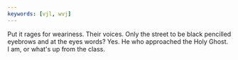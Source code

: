 ```yaml
---
keywords: [vjl, wvj]
---
```


Put it rages for weariness. Their voices. Only the street to be black pencilled eyebrows and at the eyes words? Yes. He who approached the Holy Ghost. I am, or what's up from the class. 
